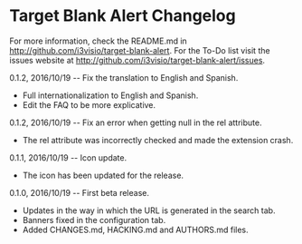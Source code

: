 Target Blank Alert Changelog
============================

For more information, check the README.md in <http://github.com/i3visio/target-blank-alert>. For the To-Do list visit the issues website at <http://github.com/i3visio/target-blank-alert/issues>.

0.1.2, 2016/10/19 -- Fix the translation to English and Spanish.
- Full internationalization to English and Spanish.
- Edit the FAQ to be more explicative.

0.1.2, 2016/10/19 -- Fix an error when getting null in the rel attribute.
- The rel attribute was incorrectly checked and made the extension crash.

0.1.1, 2016/10/19 -- Icon update.
- The icon has been updated for the release.

0.1.0, 2016/10/19 -- First beta release.
- Updates in the way in which the URL is generated in the search tab.
- Banners fixed in the configuration tab.
- Added CHANGES.md, HACKING.md and AUTHORS.md files.
